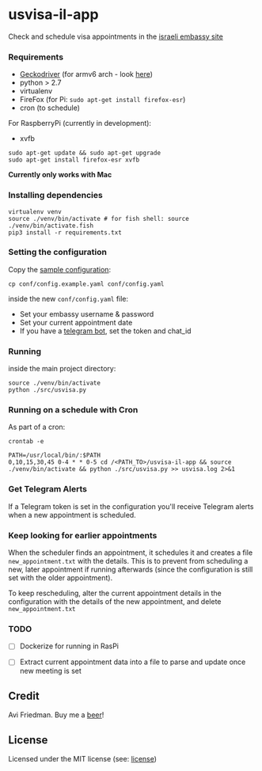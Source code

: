 usvisa-il-app
=============

Check and schedule visa appointments in the [israeli embassy site][israel embassy site]

### Requirements

* [Geckodriver][geckodriver bins] (for armv6 arch - look [here][armv6 geckodriver bins])
* python > 2.7
* virtualenv
* FireFox (for Pi: `sudo apt-get install firefox-esr`)
* cron (to schedule)

For RaspberryPi (currently in development):

* xvfb

```shell
sudo apt-get update && sudo apt-get upgrade
sudo apt-get install firefox-esr xvfb 
```

**Currently only works with Mac**

### Installing dependencies

```shell
virtualenv venv
source ./venv/bin/activate # for fish shell: source ./venv/bin/activate.fish
pip3 install -r requirements.txt
```

### Setting the configuration

Copy the [sample configuration](conf/config.example.yaml):

```shell
cp conf/config.example.yaml conf/config.yaml
```

inside the new `conf/config.yaml` file:

* Set your embassy username & password
* Set your current appointment date
* If you have a [telegram bot](#get-telegram-alerts), set the token and chat_id

### Running

inside the main project directory:

```shell
source ./venv/bin/activate
python ./src/usvisa.py
```

### Running on a schedule with Cron

As part of a cron:

```shell
crontab -e
```

```shell
PATH=/usr/local/bin/:$PATH
0,10,15,30,45 0-4 * * 0-5 cd /<PATH_TO>/usvisa-il-app && source ./venv/bin/activate && python ./src/usvisa.py >> usvisa.log 2>&1
```

### Get Telegram Alerts

If a Telegram token is set in the configuration you'll receive Telegram alerts when a new appointment is scheduled.

### Keep looking for earlier appointments

When the scheduler finds an appointment, it schedules it and creates a file `new_appointment.txt` with the details. This is to prevent from scheduling a new, later appointment if running afterwards (since the configuration is still set with the older appointment).

To keep rescheduling, alter the current appointment details in the configuration with the details of the new appointment, and delete `new_appointment.txt`

### TODO

- [ ] Dockerize for running in RasPi
- [ ] Extract current appointment data into a file to parse and update once new meeting is set


## Credit

Avi Friedman. Buy me a [beer][buy me coffee]!

## License

Licensed under the MIT license (see: [license](LICENSE))

[israel embassy site]: https://ais.usvisa-info.com/he-il
[armv6 geckodriver bins]: https://github.com/d0ku/GeckoDriver_ARMv6
[geckodriver bins]: https://github.com/mozilla/geckodriver/releases
[buy me coffee]: https://www.buymeacoffee.com/avifr